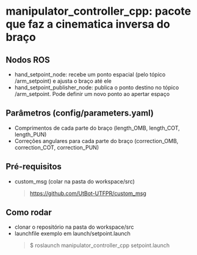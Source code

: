 # manipulator_controller_cpp: pacote que faz a cinematica inversa do braço

## Nodos ROS
- hand_setpoint_node: recebe um ponto espacial (pelo tópico /arm_setpoint) e ajusta o braço até ele
- hand_setpoint_publisher_node: publica o ponto destino no tópico /arm_setpoint. Pode definir um novo ponto ao apertar espaço

## Parâmetros (config/parameters.yaml)
- Comprimentos de cada parte do braço (length_OMB, length_COT, length_PUN)
- Correções angulares para cada parte do braço (correction_OMB, correction_COT, correction_PUN)

## Pré-requisitos
- custom_msg (colar na pasta do workspace/src) 
  > https://github.com/UtBot-UTFPR/custom_msg

## Como rodar
- clonar o repositório na pasta do workspace/src
- launchfile exemplo em launch/setpoint.launch
  > $ roslaunch manipulator_controller_cpp setpoint.launch 
